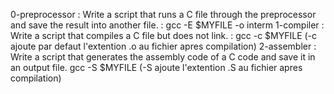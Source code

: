 0-preprocessor : Write a script that runs a C file through the preprocessor and save the result into another file. : gcc -E $MYFILE -o interm
1-compiler : Write a script that compiles a C file but does not link. : gcc -c $MYFILE (-c ajoute par defaut l'extention .o au fichier apres compilation)
2-assembler : Write a script that generates the assembly code of a C code and save it in an output file. gcc -S $MYFILE (-S ajoute l'extention .S au fichier apres compilation)